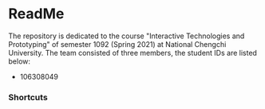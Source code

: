 # ReadMe
The repository is dedicated to the course "Interactive Technologies and Prototyping" of semester 1092 (Spring 2021) at National Chengchi University. The team consisted of three members, the student IDs are listed below:
* 106308049

### Shortcuts
